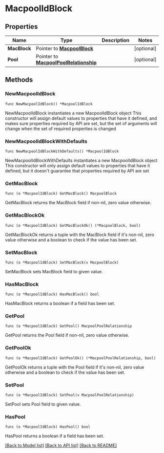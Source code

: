 # MacpoolIdBlock

## Properties

Name | Type | Description | Notes
------------ | ------------- | ------------- | -------------
**MacBlock** | Pointer to [**MacpoolBlock**](macpool.Block.md) |  | [optional] 
**Pool** | Pointer to [**MacpoolPoolRelationship**](macpool.Pool.Relationship.md) |  | [optional] 

## Methods

### NewMacpoolIdBlock

`func NewMacpoolIdBlock() *MacpoolIdBlock`

NewMacpoolIdBlock instantiates a new MacpoolIdBlock object
This constructor will assign default values to properties that have it defined,
and makes sure properties required by API are set, but the set of arguments
will change when the set of required properties is changed

### NewMacpoolIdBlockWithDefaults

`func NewMacpoolIdBlockWithDefaults() *MacpoolIdBlock`

NewMacpoolIdBlockWithDefaults instantiates a new MacpoolIdBlock object
This constructor will only assign default values to properties that have it defined,
but it doesn't guarantee that properties required by API are set

### GetMacBlock

`func (o *MacpoolIdBlock) GetMacBlock() MacpoolBlock`

GetMacBlock returns the MacBlock field if non-nil, zero value otherwise.

### GetMacBlockOk

`func (o *MacpoolIdBlock) GetMacBlockOk() (*MacpoolBlock, bool)`

GetMacBlockOk returns a tuple with the MacBlock field if it's non-nil, zero value otherwise
and a boolean to check if the value has been set.

### SetMacBlock

`func (o *MacpoolIdBlock) SetMacBlock(v MacpoolBlock)`

SetMacBlock sets MacBlock field to given value.

### HasMacBlock

`func (o *MacpoolIdBlock) HasMacBlock() bool`

HasMacBlock returns a boolean if a field has been set.

### GetPool

`func (o *MacpoolIdBlock) GetPool() MacpoolPoolRelationship`

GetPool returns the Pool field if non-nil, zero value otherwise.

### GetPoolOk

`func (o *MacpoolIdBlock) GetPoolOk() (*MacpoolPoolRelationship, bool)`

GetPoolOk returns a tuple with the Pool field if it's non-nil, zero value otherwise
and a boolean to check if the value has been set.

### SetPool

`func (o *MacpoolIdBlock) SetPool(v MacpoolPoolRelationship)`

SetPool sets Pool field to given value.

### HasPool

`func (o *MacpoolIdBlock) HasPool() bool`

HasPool returns a boolean if a field has been set.


[[Back to Model list]](../README.md#documentation-for-models) [[Back to API list]](../README.md#documentation-for-api-endpoints) [[Back to README]](../README.md)


